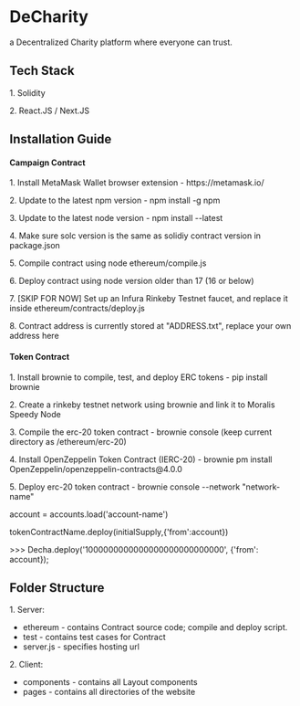 <h1>DeCharity</h1>
<p>a Decentralized Charity platform where everyone can trust.<p>

<h2>Tech Stack</h2>
<p>1. Solidity</p>
<p>2. React.JS / Next.JS</p>

<h2>Installation Guide</h2>
<h4>Campaign Contract</h4>
<p>1. Install MetaMask Wallet browser extension - https://metamask.io/</p>
<p>2. Update to the latest npm version - npm install -g npm</p>
<p>3. Update to the latest node version - npm install --latest</p>
<p>4. Make sure solc version is the same as solidiy contract version in package.json</p>
<p>5. Compile contract using node ethereum/compile.js</p>
<p>6. Deploy contract using node version older than 17 (16 or below)</p>
<p>7. [SKIP FOR NOW] Set up an Infura Rinkeby Testnet faucet, and replace it inside ethereum/contracts/deploy.js</p>
<p>8. Contract address is currently stored at "ADDRESS.txt", replace your own address here</p>


<h4>Token Contract</h4>
<p>1. Install brownie to compile, test, and deploy ERC tokens - pip install brownie</p>
<p>2. Create a rinkeby testnet network using brownie and link it to Moralis Speedy Node</p>
<p>3. Compile the erc-20 token contract - brownie console (keep current directory as /ethereum/erc-20) </p>
<p>4. Install OpenZeppelin Token Contract (IERC-20) - brownie pm install OpenZeppelin/openzeppelin-contracts@4.0.0
<p>5. Deploy erc-20 token contract - brownie console --network "network-name"</p>
<p>                                  account = accounts.load('account-name')</p>
<p>                                  tokenContractName.deploy(initialSupply,{'from':account})</p>
<p>                                  >>> Decha.deploy('1000000000000000000000000000', {'from': account});

<h2>Folder Structure</h2>
<p>1. Server:</p>
<ul>
  <li>ethereum - contains Contract source code; compile and deploy script.</li>
  <li>test - contains test cases for Contract</li>
  <li>server.js - specifies hosting url</li>
</ul>

<p>2. Client:</p>
<ul>
  <li>components - contains all Layout components</li>
  <li>pages - contains all directories of the website</li>
</ul>
